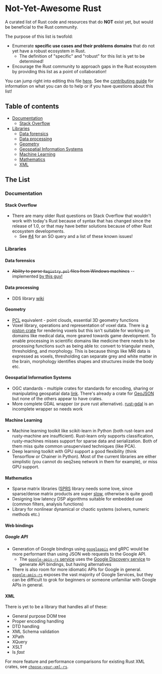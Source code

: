# Not-Yet-Awesome Rust

A curated list of Rust code and resources that do **NOT** exist yet, but would be beneficial to the Rust community.

The purpose of this list is twofold:

* Enumerate **specific use cases and their problems domains** that do not yet have a robust ecosystem in Rust.
    * The definition of "specific" and "robust" for this list is yet to be determined!
* Encourage the Rust community to approach gaps in the Rust ecosystem by providing this list as a point of collaboration!

You can jump right into editing this file [here](https://github.com/ErichDonGubler/not-yet-awesome-rust/edit/master/README.md). See the [contributing guide](CONTRIBUTING.md) for information on what you can do to help or if you have questions about this list!

## Table of contents

<!--
    To update this TOC, navigate to http://tableofcontent.eu and paste this Github repo's link.
    After you've generated the TOC, fluff up the output like so:

    1. Remove everything until `The List`, including the `The List` header itself.
    2. Fix the indentation to use 4 spaces instead of 2.
    3. Profit!
-->
- [Documentation](#documentation)
    - [Stack Overflow](#stack-overflow)
- [Libraries](#libraries)
    - [Data forensics](#data-forensics)
    - [Data processing](#data-processing)
    - [Geometry](#geometry)
    - [Geospatial Information Systems](#geospatial-information-systems)
    - [Machine Learning](#machine-learning)
    - [Mathematics](#mathematics)
    - [XML](#xml)


## The List

### Documentation

#### Stack Overflow

* There are many older Rust questions on Stack Overflow that wouldn't work with today's Rust because of syntax that has changed since the release of 1.0, or that may have better solutions because of other Rust ecosystem developments.
    * See [#4](https://github.com/ErichDonGubler/not-yet-awesome-rust/issues/4) for an SO query and a list of these known issues!

### Libraries

#### Data forensics

* ~~Ability to parse `Registry.pol` files from Windows machines~~ -- implemented [by this guy!](https://github.com/ErichDonGubler/not-yet-awesome-rust/issues/16)

#### Data processing
* DDS library [wiki](https://en.wikipedia.org/wiki/Data_Distribution_Service)

#### Geometry
* [PCL](http://pointclouds.org/) equivalent - point clouds, essential 3D geometry functions
* Voxel library, operations and representation of voxel data. There is [a piston crate](https://github.com/PistonDevelopers/gfx_voxel) for rendering voxels but this isn't suitable for working on domains like medical data, more geared towards game development. To enable processing in scientific domains like medicine there needs to be processing functions such as being able to: convert to triangular mesh, thresholding, and morphology. This is because things like MRI data is expressed as voxels, thresholding can separate grey and white matter in the brain, morphology identifies shapes and structures inside the body etc.

#### Geospatial Information Systems
* OGC standards - multiple crates for standards for encoding, sharing or manipulating geospatial data [link](http://www.opengeospatial.org/standards). There's already a crate for [GeoJSON](https://crates.io/crates/geojson) but none of the others appear to have crates.
* More complete GDAL wrapper (or pure rust alternative). [rust-gdal](https://github.com/georust/rust-gdal) is an incomplete wrapper so needs work

#### Machine Learning

* Machine learning toolkit like scikit-learn in Python (both rust-learn and rusty-machine are insufficient). Rust-learn only supports classification, rusty-machines misses support for sparse data and serialization. Both of them miss quite common unsupervised techniques (like PCA).
* Deep learning toolkit with GPU support a good flexibility (think Tensorflow or Chainer in Python). Most of the current libraries are either simplistic (you cannot do seq2seq network in them for example), or miss GPU support.

#### Mathematics

* Sparse matrix libraries ([SPRS](https://github.com/vbarrielle/sprs) library needs some love, since sparse/dense matrix products are super [slow](https://github.com/vbarrielle/sprs/issues/125), otherwise is quite good)
* Designing low latency DSP algorithms suitable for embedded use (common filters, analysis functions)
* Library for nonlinear dynamical or chaotic systems (solvers, numeric methods etc.)

#### Web bindings

##### Google API

* Generation of Google bindings using [`googleapis`](https://github.com/googleapis/googleapis) and gRPC would be more performant than using JSON web requests to the Google API.
    * The [`google-apis-rs` service](http://byron.github.io/google-apis-rs/) uses the [Google Discovery service](https://developers.google.com/discovery) to generate API bindings, but having alternatives
* There is also room for more idiomatic APIs for Google in general. [`google-apis-rs`](http://byron.github.io/google-apis-rs/) exposes the vast majority of Google Services, but they can be difficult to grok for beginners or someone unfamiliar with Google APIs in general.

#### XML

There is yet to be a library that handles all of these:

* General purpose DOM tree
* Proper encoding handling
* DTD handling
* XML Schema validation
* XPath
* XQuery
* XSLT
* Is *fast*

For more feature and performance comparisons for existing Rust XML crates, see [`choose-your-xml-rs`](https://github.com/RazrFalcon/choose-your-xml-rs).
